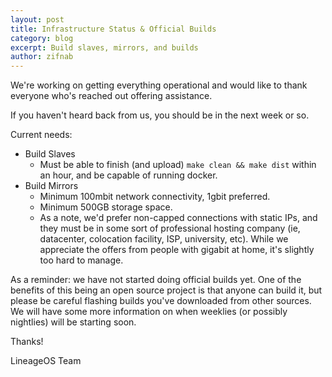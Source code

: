 ```yaml
---
layout: post
title: Infrastructure Status & Official Builds
category: blog
excerpt: Build slaves, mirrors, and builds
author: zifnab
---
```


We're working on getting everything operational and would like to thank everyone who's reached out offering assistance. 

If you haven't heard back from us, you should be in the next week or so. 

Current needs: 

* Build Slaves
  * Must be able to finish (and upload) `make clean && make dist` within an hour, and be capable of running docker. 
* Build Mirrors
  * Minimum 100mbit network connectivity, 1gbit preferred. 
  * Minimum 500GB storage space. 
  * As a note, we'd prefer non-capped connections with static IPs, and they must be in some sort of professional hosting company (ie, datacenter, colocation facility, ISP, university, etc). While we appreciate the offers from people with gigabit at home, it's slightly too hard to manage.  

As a reminder: we have not started doing official builds yet. One of the benefits of this being an open source project is that anyone can build it, but please be careful flashing builds you've downloaded from other sources. We will have some more information on when weeklies (or possibly nightlies) will be starting soon. 

Thanks!

LineageOS Team
